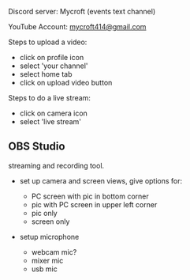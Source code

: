Discord server: Mycroft (events text channel)

YouTube Account: mycroft414@gmail.com

Steps to upload a video:
- click on profile icon
- select 'your channel'
- select home tab
- click on upload video button

Steps to do a live stream:
- click on camera icon
- select 'live stream'

## OBS Studio
streaming and recording tool.
- set up camera and screen views, give options for:
	- PC screen with pic in bottom corner
	- pic with PC screen in upper left corner
	- pic only
	- screen only

- setup microphone
	- webcam mic?
	- mixer mic
	- usb mic
	